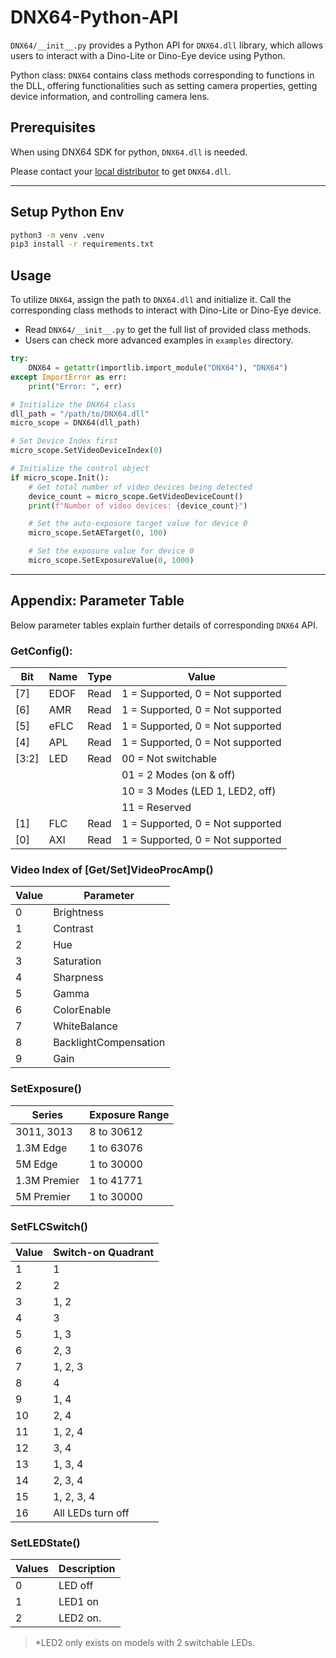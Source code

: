 # DNX64-Python-API

`DNX64/__init__.py` provides a Python API for `DNX64.dll` library, which allows users to interact with a Dino-Lite or Dino-Eye device using Python.

Python class: `DNX64` contains class methods corresponding to functions in the DLL, offering functionalities such as setting camera properties, getting device information, and controlling camera lens.

## Prerequisites

When using DNX64 SDK for python, `DNX64.dll` is needed.

Please contact your [local distributor](https://www.dino-lite.com/contact01.php) to get `DNX64.dll`.

---

## Setup Python Env

```sh
python3 -m venv .venv
pip3 install -r requirements.txt
```

## Usage

To utilize `DNX64`, assign the path to `DNX64.dll` and initialize it. Call the corresponding class methods to interact with Dino-Lite or Dino-Eye device.

- Read `DNX64/__init__.py` to get the full list of provided class methods.
- Users can check more advanced examples in `examples` directory.

```py
try:
    DNX64 = getattr(importlib.import_module("DNX64"), "DNX64")
except ImportError as err:
    print("Error: ", err)

# Initialize the DNX64 class
dll_path = "/path/to/DNX64.dll"
micro_scope = DNX64(dll_path)

# Set Device Index first
micro_scope.SetVideoDeviceIndex(0)

# Initialize the control object
if micro_scope.Init():
    # Get total number of video devices being detected
    device_count = micro_scope.GetVideoDeviceCount()
    print(f"Number of video devices: {device_count}")

    # Set the auto-exposure target value for device 0
    micro_scope.SetAETarget(0, 100)

    # Set the exposure value for device 0
    micro_scope.SetExposureValue(0, 1000)
```

---

## Appendix: Parameter Table

Below parameter tables explain further details of corresponding `DNX64` API.

### GetConfig():

| Bit   | Name | Type | Value                            |
| ----- | ---- | ---- | -------------------------------- |
| [7]   | EDOF | Read | 1 = Supported, 0 = Not supported |
| [6]   | AMR  | Read | 1 = Supported, 0 = Not supported |
| [5]   | eFLC | Read | 1 = Supported, 0 = Not supported |
| [4]   | APL  | Read | 1 = Supported, 0 = Not supported |
| [3:2] | LED  | Read | 00 = Not switchable              |
|       |      |      | 01 = 2 Modes (on & off)          |
|       |      |      | 10 = 3 Modes (LED 1, LED2, off)  |
|       |      |      | 11 = Reserved                    |
| [1]   | FLC  | Read | 1 = Supported, 0 = Not supported |
| [0]   | AXI  | Read | 1 = Supported, 0 = Not supported |

### Video Index of [Get/Set]VideoProcAmp()

| Value | Parameter             |
| ----- | --------------------- |
| 0     | Brightness            |
| 1     | Contrast              |
| 2     | Hue                   |
| 3     | Saturation            |
| 4     | Sharpness             |
| 5     | Gamma                 |
| 6     | ColorEnable           |
| 7     | WhiteBalance          |
| 8     | BacklightCompensation |
| 9     | Gain                  |

### SetExposure()

| Series       | Exposure Range |
| ------------ | -------------- |
| 3011, 3013   | 8 to 30612     |
| 1.3M Edge    | 1 to 63076     |
| 5M Edge      | 1 to 30000     |
| 1.3M Premier | 1 to 41771     |
| 5M Premier   | 1 to 30000     |

### SetFLCSwitch()

| Value | Switch-on Quadrant |
| ----- | ------------------ |
| 1     | 1                  |
| 2     | 2                  |
| 3     | 1, 2               |
| 4     | 3                  |
| 5     | 1, 3               |
| 6     | 2, 3               |
| 7     | 1, 2, 3            |
| 8     | 4                  |
| 9     | 1, 4               |
| 10    | 2, 4               |
| 11    | 1, 2, 4            |
| 12    | 3, 4               |
| 13    | 1, 3, 4            |
| 14    | 2, 3, 4            |
| 15    | 1, 2, 3, 4         |
| 16    | All LEDs turn off  |

### SetLEDState()

| Values | Description |
| ------ | ----------- |
| 0      | LED off     |
| 1      | LED1 on     |
| 2      | LED2 on.    |

> \*LED2 only exists on models with 2 switchable LEDs.

